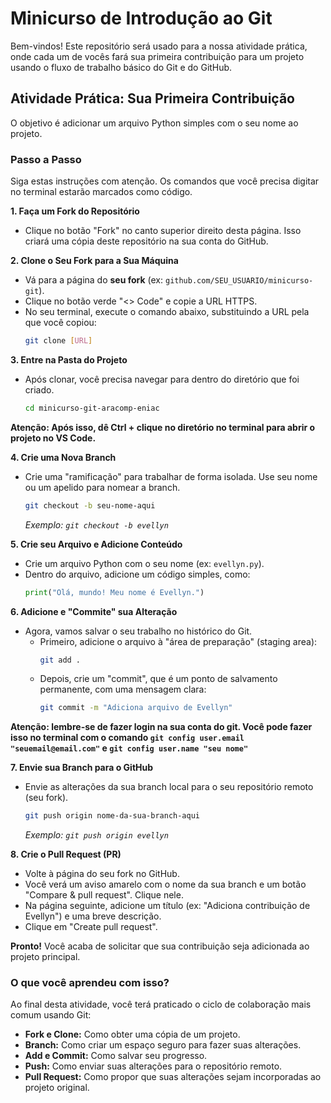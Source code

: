 # Minicurso de Introdução ao Git

Bem-vindos! Este repositório será usado para a nossa atividade prática, onde cada um de vocês fará sua primeira contribuição para um projeto usando o fluxo de trabalho básico do Git e do GitHub.

## Atividade Prática: Sua Primeira Contribuição

O objetivo é adicionar um arquivo Python simples com o seu nome ao projeto.

### Passo a Passo

Siga estas instruções com atenção. Os comandos que você precisa digitar no terminal estarão marcados como código.

**1. Faça um Fork do Repositório**

* Clique no botão "Fork" no canto superior direito desta página. Isso criará uma cópia deste repositório na sua conta do GitHub.

**2. Clone o Seu Fork para a Sua Máquina**

* Vá para a página do **seu fork** (ex: `github.com/SEU_USUARIO/minicurso-git`).
* Clique no botão verde "<> Code" e copie a URL HTTPS.
* No seu terminal, execute o comando abaixo, substituindo a URL pela que você copiou:
    ```bash
    git clone [URL]
    ```

**3. Entre na Pasta do Projeto**

* Após clonar, você precisa navegar para dentro do diretório que foi criado.
    ```bash
    cd minicurso-git-aracomp-eniac
    ```

**Atenção: Após isso, dê Ctrl + clique no diretório no terminal para abrir o projeto no VS Code.**

**4. Crie uma Nova Branch**

* Crie uma "ramificação" para trabalhar de forma isolada. Use seu nome ou um apelido para nomear a branch.
    ```bash
    git checkout -b seu-nome-aqui
    ```
    *Exemplo: `git checkout -b evellyn`*

**5. Crie seu Arquivo e Adicione Conteúdo**

* Crie um arquivo Python com o seu nome (ex: `evellyn.py`).
* Dentro do arquivo, adicione um código simples, como:
    ```python
    print("Olá, mundo! Meu nome é Evellyn.")
    ```

**6. Adicione e "Commite" sua Alteração**

* Agora, vamos salvar o seu trabalho no histórico do Git.
    * Primeiro, adicione o arquivo à "área de preparação" (staging area):
        ```bash
        git add .
        ```
    * Depois, crie um "commit", que é um ponto de salvamento permanente, com uma mensagem clara:
        ```bash
        git commit -m "Adiciona arquivo de Evellyn"
        ```
**Atenção: lembre-se de fazer login na sua conta do git. Você pode fazer isso no terminal com o comando `git config user.email "seuemail@email.com"` e `git config user.name "seu nome"`**

**7. Envie sua Branch para o GitHub**

* Envie as alterações da sua branch local para o seu repositório remoto (seu fork).
    ```bash
    git push origin nome-da-sua-branch-aqui
    ```
    *Exemplo: `git push origin evellyn`*

**8. Crie o Pull Request (PR)**

* Volte à página do seu fork no GitHub.
* Você verá um aviso amarelo com o nome da sua branch e um botão "Compare & pull request". Clique nele.
* Na página seguinte, adicione um título (ex: "Adiciona contribuição de Evellyn") e uma breve descrição.
* Clique em "Create pull request".

**Pronto!** Você acaba de solicitar que sua contribuição seja adicionada ao projeto principal.

### O que você aprendeu com isso?

Ao final desta atividade, você terá praticado o ciclo de colaboração mais comum usando Git:

* **Fork e Clone:** Como obter uma cópia de um projeto.
* **Branch:** Como criar um espaço seguro para fazer suas alterações.
* **Add e Commit:** Como salvar seu progresso.
* **Push:** Como enviar suas alterações para o repositório remoto.
* **Pull Request:** Como propor que suas alterações sejam incorporadas ao projeto original.